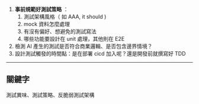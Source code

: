 1. **事前規範好測試策略** ：
	1. 測試架構風格（ 如 AAA, it should ) 
	2. mock 資料怎麼處理
	3. 有沒有偏好、想避免的測試寫法
	4. 哪些功能要設計在 unit 處理，其他則在 E2E
2. 檢測 AI 產生的測試是否符合商業邏輯、是否包含邊界情境？
3. 設計測試觸發的時間點：是在部署 cicd 加入呢？還是開發前就撰寫好 TDD



---

## 關鍵字

測試異味、測試策略、反脆弱測試架構